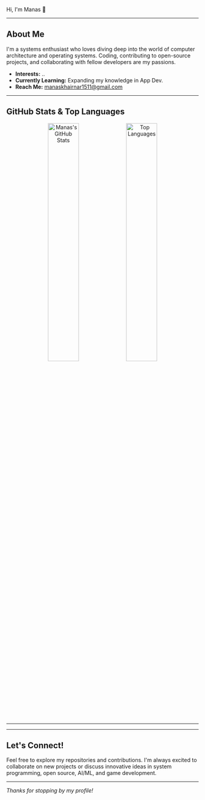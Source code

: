 Hi, I'm Manas 👋

---

## About Me

I'm a systems enthusiast who loves diving deep into the world of computer architecture and operating systems. Coding, contributing to open-source projects, and collaborating with fellow developers are my passions.

-   **Interests:** ..
-   **Currently Learning:** Expanding my knowledge in App Dev.
-   **Reach Me:** [manaskhairnar1511@gmail.com](mailto:manaskhairnar1511@gmail.com)

---

## GitHub Stats & Top Languages

<p align="center">
    <img src="https://github-readme-stats.vercel.app/api?username=manas1511200&show_icons=true&theme=tokyonight&hide_border=true" alt="Manas's GitHub Stats" width="40%" />
    <img src="https://github-readme-stats.vercel.app/api/top-langs/?username=manas1511200&layout=compact&theme=tokyonight&hide_border=true" alt="Top Languages" width="40%" />
</p>

---


---

## Let's Connect!

Feel free to explore my repositories and contributions. I'm always excited to collaborate on new projects or discuss innovative ideas in system programming, open source, AI/ML, and game development.

---

<!-- ![](https://komarev.com/ghpvc/?username=manas1511200) -->


*Thanks for stopping by my profile!*
